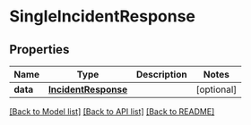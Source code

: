 # SingleIncidentResponse

## Properties
Name | Type | Description | Notes
------------ | ------------- | ------------- | -------------
**data** | [**IncidentResponse**](IncidentResponse.md) |  | [optional] 

[[Back to Model list]](../README.md#documentation-for-models) [[Back to API list]](../README.md#documentation-for-api-endpoints) [[Back to README]](../README.md)

